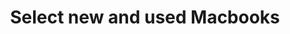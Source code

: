 ---
layout: category
category: macbooks
type: category
# details
title: Select new and used Macbooks
img: /assets/img/mbooks.jpg
---